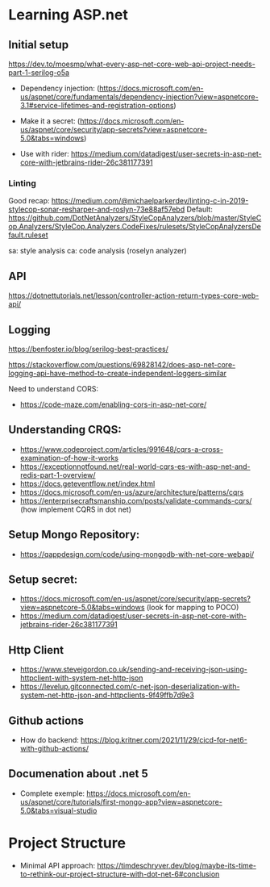 # Learning ASP.net

## Initial setup

https://dev.to/moesmp/what-every-asp-net-core-web-api-project-needs-part-1-serilog-o5a


- Dependency injection: (https://docs.microsoft.com/en-us/aspnet/core/fundamentals/dependency-injection?view=aspnetcore-3.1#service-lifetimes-and-registration-options)

- Make it a secret: (https://docs.microsoft.com/en-us/aspnet/core/security/app-secrets?view=aspnetcore-5.0&tabs=windows)
- Use with rider: https://medium.com/datadigest/user-secrets-in-asp-net-core-with-jetbrains-rider-26c381177391

### Linting

Good recap: https://medium.com/@michaelparkerdev/linting-c-in-2019-stylecop-sonar-resharper-and-roslyn-73e88af57ebd
Default: https://github.com/DotNetAnalyzers/StyleCopAnalyzers/blob/master/StyleCop.Analyzers/StyleCop.Analyzers.CodeFixes/rulesets/StyleCopAnalyzersDefault.ruleset 

sa: style analysis
ca: code analysis (roselyn analyzer)

## API

https://dotnettutorials.net/lesson/controller-action-return-types-core-web-api/


## Logging

https://benfoster.io/blog/serilog-best-practices/

https://stackoverflow.com/questions/69828142/does-asp-net-core-logging-api-have-method-to-create-independent-loggers-similar

Need to understand CORS:

- https://code-maze.com/enabling-cors-in-asp-net-core/ 


## Understanding CRQS:

- https://www.codeproject.com/articles/991648/cqrs-a-cross-examination-of-how-it-works
- https://exceptionnotfound.net/real-world-cqrs-es-with-asp-net-and-redis-part-1-overview/
- https://docs.geteventflow.net/index.html
- https://docs.microsoft.com/en-us/azure/architecture/patterns/cqrs
- https://enterprisecraftsmanship.com/posts/validate-commands-cqrs/ (how implement CQRS in dot net)

## Setup Mongo Repository:

- https://qappdesign.com/code/using-mongodb-with-net-core-webapi/

## Setup secret:

- https://docs.microsoft.com/en-us/aspnet/core/security/app-secrets?view=aspnetcore-5.0&tabs=windows (look for mapping to POCO)
- https://medium.com/datadigest/user-secrets-in-asp-net-core-with-jetbrains-rider-26c381177391


## Http Client
- https://www.stevejgordon.co.uk/sending-and-receiving-json-using-httpclient-with-system-net-http-json
- https://levelup.gitconnected.com/c-net-json-deserialization-with-system-net-http-json-and-httpclients-9f49ffb7d9e3



## Github actions
- How do backend: https://blog.kritner.com/2021/11/29/cicd-for-net6-with-github-actions/



## Documenation about .net 5

- Complete exemple: https://docs.microsoft.com/en-us/aspnet/core/tutorials/first-mongo-app?view=aspnetcore-5.0&tabs=visual-studio 


# Project Structure

* Minimal API approach: https://timdeschryver.dev/blog/maybe-its-time-to-rethink-our-project-structure-with-dot-net-6#conclusion